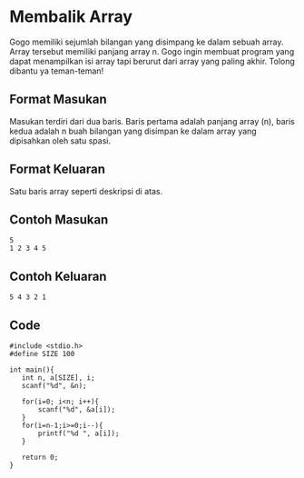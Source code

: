 # Membalik Array
Gogo memiliki sejumlah bilangan yang disimpang ke dalam sebuah array. Array tersebut memiliki panjang array n. Gogo ingin membuat program yang dapat menampilkan isi array tapi berurut dari array yang paling akhir. Tolong dibantu ya teman-teman!

## Format Masukan
Masukan terdiri dari dua baris. Baris pertama adalah panjang array (n), baris kedua adalah n buah bilangan yang disimpan ke dalam array yang dipisahkan oleh satu spasi.

## Format Keluaran
Satu baris array seperti deskripsi di atas.

## Contoh Masukan
```
5
1 2 3 4 5
```

## Contoh Keluaran
 ```
 5 4 3 2 1 
 ```
 
 ## Code
 ```
 #include <stdio.h>
#define SIZE 100
 
int main(){
    int n, a[SIZE], i;
    scanf("%d", &n);
     
    for(i=0; i<n; i++){
        scanf("%d", &a[i]); 
    }
    for(i=n-1;i>=0;i--){
        printf("%d ", a[i]);
    }
     
    return 0;
}
 ```
